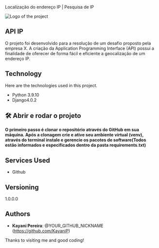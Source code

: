  Localização do endereço IP | Pesquisa de IP 

![Logo of the project](https://img.icons8.com/color-glass/344/ip-address.png)

## API IP

 O projeto foi desenvolvido para a resolução de um desafio proposto pela  empresa X. A criação da Application Programming Interface (API) possui a finalidade de oferecer de forma fácil e eficiente a geocalização de um endereço IP.


## Technology 

Here are the technologies used in this project.

* Python 3.9.10 
* Django4.0.2


## 🛠️ Abrir e rodar o projeto

**O primeiro passo é clonar o repositório através do GitHub em sua máquina. Após a clonagem crie e ative seu ambiente virtual (venv), através do terminal instale e gerencie os pacotes de software(Todos estão informados e especificados dentro da pasta requirements.txt)**


## Services Used
* Github

## Versioning

1.0.0.0


## Authors

* **Kayani Pereira**: @YOUR_GITHUB_NICKNAME (https://github.com/KayaniP)

Thanks to visiting me and good coding!
